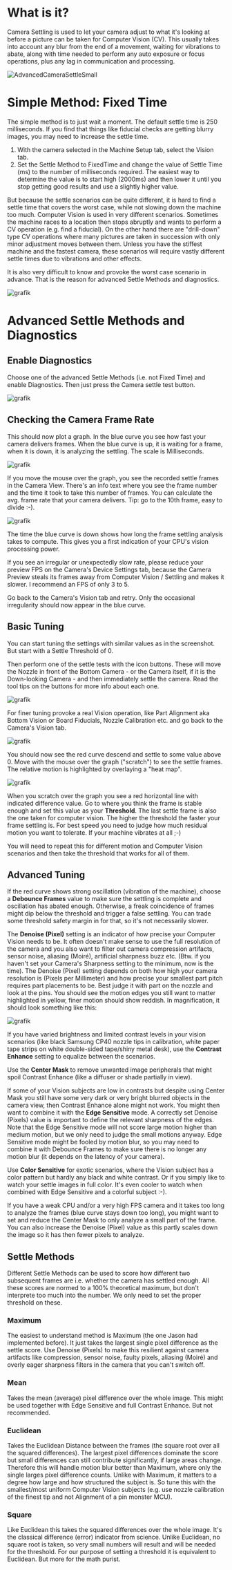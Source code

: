 # What is it?

Camera Settling is used to let your camera adjust to what it's looking at before a picture can be taken for Computer Vision (CV). This usually takes into account any blur from the end of a movement, waiting for vibrations to abate, along with time needed to perform any auto exposure or focus operations, plus any lag in communication and processing.

![AdvancedCameraSettleSmall](https://user-images.githubusercontent.com/9963310/81856586-504fe100-9561-11ea-982a-a0b95bf4c0e8.gif)

# Simple Method: Fixed Time

The simple method is to just wait a moment. The default settle time is 250 milliseconds. If you find that things like fiducial checks are getting blurry images, you may need to increase the settle time.

1. With the camera selected in the Machine Setup tab, select the Vision tab.
2. Set the Settle Method to FixedTime and change the value of Settle Time (ms) to the number of milliseconds required. The easiest way to determine the value is to start high (2000ms) and then lower it until you stop getting good results and use a slightly higher value.

But because the settle scenarios can be quite different, it is hard to find a settle time that covers the worst case, while not slowing down the machine too much. Computer Vision is used in very different scenarios. Sometimes the machine races to a location then stops abruptly and wants to perform a CV operation (e.g. find a fiducial). On the other hand there are "drill-down" type CV operations where many pictures are taken in succession with only minor adjustment moves between them. Unless you have the stiffest machine and the fastest camera, these scenarios will require vastly different settle times due to vibrations and other effects. 

It is also very difficult to know and provoke the worst case scenario in advance. That is the reason for advanced Settle Methods and diagnostics.

![grafik](https://user-images.githubusercontent.com/9963310/81851285-7f625480-9559-11ea-8e89-f12c5e98e87a.png)


# Advanced Settle Methods and Diagnostics

## Enable Diagnostics

Choose one of the advanced Settle Methods (i.e. not Fixed Time) and enable Diagnostics. Then just press the Camera settle test button.

![grafik](https://user-images.githubusercontent.com/9963310/81853527-d289d680-955c-11ea-804d-4399103ea938.png)

## Checking the Camera Frame Rate

This should now plot a graph. In the blue curve you see how fast your camera delivers frames. When the blue curve is up, it is waiting for a frame, when it is down, it is analyzing the settling. The scale is Milliseconds. 

![grafik](https://user-images.githubusercontent.com/9963310/81853582-e2a1b600-955c-11ea-8812-ed2accaa9f63.png)

If you move the mouse over the graph, you see the recorded settle frames in the Camera View. There's an info text where you see the frame number and the time it took to take this number of frames. You can calculate the avg. frame rate that your camera delivers. Tip: go to the 10th frame, easy to divide :-).

![grafik](https://user-images.githubusercontent.com/9963310/81853889-6360b200-955d-11ea-946b-46a9d1eb19bd.png)

The time the blue curve is down shows how long the frame settling analysis takes to compute. This gives you a first indication of your CPU's vision processing power.

If you see an irregular or unexpectedly slow rate, please reduce your preview FPS on the Camera's Device Settings tab, because the Camera Preview steals its frames away from Computer Vision / Settling and makes it slower. I recommend an FPS of only 3 to 5.

Go back to the Camera's Vision tab and retry. Only the occasional irregularity should now appear in the blue curve.

## Basic Tuning

You can start tuning the settings with similar values as in the screenshot. But start with a Settle Threshold of 0.

Then perform one of the settle tests with the icon buttons. These will move the Nozzle in front of the Bottom Camera  - or the Camera itself, if it is the Down-looking Camera - and then immediately settle the camera. Read the tool tips on the buttons for more info about each one. 

![grafik](https://user-images.githubusercontent.com/9963310/81853946-75daeb80-955d-11ea-8256-9ea0d8512781.png)

For finer tuning provoke a real Vision operation, like Part Alignment aka Bottom Vision or Board Fiducials, Nozzle Calibration etc. and go back to the Camera's Vision tab.

![grafik](https://user-images.githubusercontent.com/9963310/81854071-aa4ea780-955d-11ea-9a48-05f94cf47db5.png)

You should now see the red curve descend and settle to some value above 0. Move with the mouse over the graph ("scratch") to see the settle frames. The relative motion is highlighted by overlaying a "heat map".

![grafik](https://user-images.githubusercontent.com/9963310/81854208-e1bd5400-955d-11ea-8931-a5d6be9b388e.png)

When you scratch over the graph you see a red horizontal line with indicated difference value. Go to where you think the frame is stable enough and set this value as your **Threshold**. The last settle frame is also the one taken for computer vision. The higher the threshold the faster your frame settling is. For best speed you need to judge how much residual motion you want to tolerate. If your machine vibrates at all ;-)

You will need to repeat this for different motion and Computer Vision scenarios and then take the threshold that works for all of them.

## Advanced Tuning

If the red curve shows strong oscillation (vibration of the machine), choose a **Debounce Frames** value to make sure the settling is complete and oscillation has abated enough. Otherwise, a freak coincidence of frames might dip below the threshold and trigger a false settling. You can trade some threshold safety margin in for that, so it's not necessarily slower. 

The **Denoise (Pixel)** setting is an indicator of how precise your Computer Vision needs to be. It often doesn't make sense to use the full resolution of the camera and you also want to filter out camera compression artifacts, sensor noise, aliasing (Moiré), artificial sharpness buzz etc. (Btw. if you haven't set your Camera's Sharpness setting to the minimum, now is the time). The Denoise (Pixel) setting depends on both how high your camera resolution is (Pixels per Millimeter) and how precise your smallest part pitch requires part placements to be. Best judge it with part on the nozzle and look at the pins. You should see the motion edges you still want to matter highlighted in yellow, finer motion should show reddish. In magnification, it should look something like this:

![grafik](https://user-images.githubusercontent.com/9963310/81855037-0b2aaf80-955f-11ea-98ba-b5aebf240dde.png)

If you have varied brightness and limited contrast levels in your vision scenarios (like black Samsung CP40 nozzle tips in calibration, white paper tape strips on white double-sided tape/shiny metal desk), use the **Contrast Enhance** setting to equalize between the scenarios.

Use the **Center Mask** to remove unwanted image peripherals that might spoil Contrast Enhance (like a diffuser or shade partially in view).

If some of your Vision subjects are low in contrasts but despite using Center Mask you still have some very dark or very bright blurred objects in the camera view, then Contrast Enhance alone might not work. You might then want to combine it with the **Edge Sensitive** mode. A correctly set Denoise (Pixels) value is important to define the relevant sharpness of the edges. Note that the Edge Sensitive mode will not score large motion higher than medium motion, but we only need to judge the small motions anyway. Edge Sensitive mode might be fooled by motion blur, so you may need to combine it with Debounce Frames to make sure there is no longer any motion blur (it depends on the latency of your camera).

Use **Color Sensitive** for exotic scenarios, where the Vision subject has a color pattern but hardly any black and white contrast. Or if you simply like to watch your settle images in full color. It's even cooler to watch when combined with Edge Sensitive and a colorful subject :-).

If you have a weak CPU and/or a very high FPS camera and it takes too long to analyze the frames (blue curve stays down too long), you might want to set and reduce the Center Mask to only analyze a small part of the frame. You can also increase the Denoise (Pixel) value as this partly scales down the image so it has then fewer pixels to analyze.

## Settle Methods

Different Settle Methods can be used to score how different two subsequent frames are i.e. whether the camera has settled enough. All these scores are normed to a 100% theoretical maximum, but don't interprete too much into the number. We only need to set the proper threshold on these. 

### Maximum

The easiest to understand method is Maximum (the one Jason had implemented before). It just takes the largest single pixel difference as the settle score. Use Denoise (Pixels) to make this resilient against camera artifacts like compression, sensor noise, faulty pixels, aliasing (Moiré) and overly eager sharpness filters in the camera that you can't switch off.

### Mean

Takes the mean (average) pixel difference over the whole image. This might be used together with Edge Sensitive and full Contrast Enhance. But not recommended.

### Euclidean

Takes the Euclidean Distance between the frames (the square root over all the squared differences). The largest pixel differences dominate the score but small differences can still contribute significantly, if large areas change. Therefore this will handle motion blur better than Maximum, where only the single larges pixel difference counts. Unlike with Maximum, it matters to a degree how large and how structured the subject is. So tune this with the smallest/most uniform Computer Vision subjects (e.g. use nozzle calibration of the finest tip and not Alignment of a pin monster MCU).

### Square

Like Euclidean this takes the squared differences over the whole image. It's the classical difference (error) indicator from science. Unlike Euclidean, no square root is taken, so very small numbers will result and will be needed for the threshold. For our purpose of setting a threshold it is equivalent to Euclidean. But more for the math purist.


